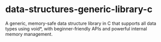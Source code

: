 # data-structures-generic-library-c
A generic, memory-safe data structure library in C that supports all data types using void*, with beginner-friendly APIs and powerful internal memory management.
